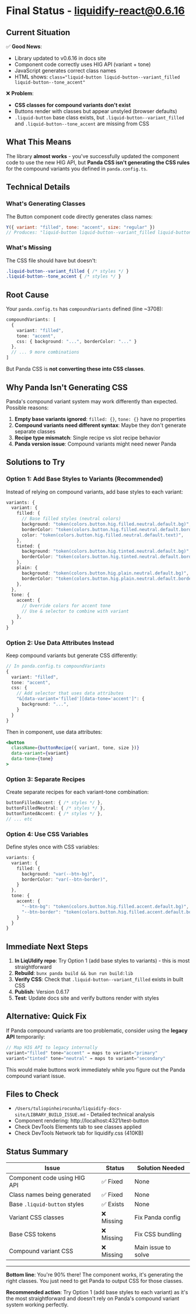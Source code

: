 # Final Status - liquidify-react@0.6.16

## Current Situation

✅ **Good News**:
- Library updated to v0.6.16 in docs site
- Component code correctly uses HIG API (variant + tone)
- JavaScript generates correct class names
- HTML shows: `class="liquid-button liquid-button--variant_filled liquid-button--tone_accent"`

❌ **Problem**:
- **CSS classes for compound variants don't exist**
- Buttons render with classes but appear unstyled (browser defaults)
- `.liquid-button` base class exists, but `.liquid-button--variant_filled` and `.liquid-button--tone_accent` are missing from CSS

## What This Means

The library **almost works** - you've successfully updated the component code to use the new HIG API, but **Panda CSS isn't generating the CSS rules** for the compound variants you defined in `panda.config.ts`.

## Technical Details

### What's Generating Classes
The Button component code directly generates class names:
```javascript
Y({ variant: "filled", tone: "accent", size: "regular" })
// Produces: "liquid-button liquid-button--variant_filled liquid-button--tone_accent"
```

### What's Missing
The CSS file should have but doesn't:
```css
.liquid-button--variant_filled { /* styles */ }
.liquid-button--tone_accent { /* styles */ }
```

## Root Cause

Your `panda.config.ts` has `compoundVariants` defined (line ~3708):
```typescript
compoundVariants: [
  {
    variant: "filled",
    tone: "accent",
    css: { background: "...", borderColor: "..." }
  },
  // ... 9 more combinations
]
```

But Panda CSS is **not converting these into CSS classes**.

## Why Panda Isn't Generating CSS

Panda's compound variant system may work differently than expected. Possible reasons:

1. **Empty base variants ignored**: `filled: {}`, `tone: {}` have no properties
2. **Compound variants need different syntax**: Maybe they don't generate separate classes
3. **Recipe type mismatch**: Single recipe vs slot recipe behavior
4. **Panda version issue**: Compound variants might need newer Panda

## Solutions to Try

### Option 1: Add Base Styles to Variants (Recommended)

Instead of relying on compound variants, add base styles to each variant:

```typescript
variants: {
  variant: {
    filled: {
      // Base filled styles (neutral colors)
      background: "token(colors.button.hig.filled.neutral.default.bg)",
      borderColor: "token(colors.button.hig.filled.neutral.default.border)",
      color: "token(colors.button.hig.filled.neutral.default.text)",
    },
    tinted: {
      background: "token(colors.button.hig.tinted.neutral.default.bg)",
      borderColor: "token(colors.button.hig.tinted.neutral.default.border)",
    },
    plain: {
      background: "token(colors.button.hig.plain.neutral.default.bg)",
      borderColor: "token(colors.button.hig.plain.neutral.default.border)",
    },
  },
  tone: {
    accent: {
      // Override colors for accent tone
      // Use & selector to combine with variant
    },
  }
}
```

### Option 2: Use Data Attributes Instead

Keep compound variants but generate CSS differently:

```typescript
// In panda.config.ts compoundVariants
{
  variant: "filled",
  tone: "accent", 
  css: {
    // Add selector that uses data attributes
    "&[data-variant='filled'][data-tone='accent']": {
      background: "...",
    }
  }
}
```

Then in component, use data attributes:
```jsx
<button 
  className={buttonRecipe({ variant, tone, size })}
  data-variant={variant}
  data-tone={tone}
>
```

### Option 3: Separate Recipes

Create separate recipes for each variant-tone combination:

```typescript
buttonFilledAccent: { /* styles */ },
buttonFilledNeutral: { /* styles */ },
buttonTintedAccent: { /* styles */ },
// ... etc
```

### Option 4: Use CSS Variables

Define styles once with CSS variables:

```typescript
variants: {
  variant: {
    filled: {
      background: "var(--btn-bg)",
      borderColor: "var(--btn-border)",
    }
  },
  tone: {
    accent: {
      "--btn-bg": "token(colors.button.hig.filled.accent.default.bg)",
      "--btn-border": "token(colors.button.hig.filled.accent.default.border)",
    }
  }
}
```

## Immediate Next Steps

1. **In LiqUIdify repo**: Try Option 1 (add base styles to variants) - this is most straightforward
2. **Rebuild**: `bunx panda build && bun run build:lib`
3. **Verify CSS**: Check that `.liquid-button--variant_filled` exists in built CSS
4. **Publish**: Version 0.6.17
5. **Test**: Update docs site and verify buttons render with styles

## Alternative: Quick Fix

If Panda compound variants are too problematic, consider using the **legacy API** temporarily:

```typescript
// Map HIG API to legacy internally
variant="filled" tone="accent" → maps to variant="primary"
variant="tinted" tone="neutral" → maps to variant="secondary"
```

This would make buttons work immediately while you figure out the Panda compound variant issue.

## Files to Check

- `/Users/tuliopinheirocunha/liquidify-docs-site/LIBRARY_BUILD_ISSUE.md` - Detailed technical analysis
- Component rendering: http://localhost:4321/test-button
- Check DevTools Elements tab to see classes applied
- Check DevTools Network tab for liquidify.css (410KB)

## Status Summary

| Issue | Status | Solution Needed |
|-------|--------|-----------------|
| Component code using HIG API | ✅ Fixed | None |
| Class names being generated | ✅ Fixed | None |
| Base `.liquid-button` styles | ✅ Exists | None |
| Variant CSS classes | ❌ Missing | Fix Panda config |
| Base CSS tokens | ❌ Missing | Fix CSS bundling |
| Compound variant CSS | ❌ Missing | Main issue to solve |

---

**Bottom line**: You're 90% there! The component works, it's generating the right classes. You just need to get Panda to output CSS for those classes.

**Recommended action**: Try Option 1 (add base styles to each variant) as it's the most straightforward and doesn't rely on Panda's compound variant system working perfectly.
